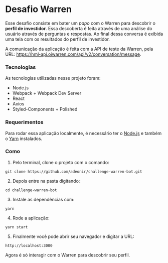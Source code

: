 # Desafio Warren

Esse desafio consiste em bater um _papo_ com o Warren para descobrir o **perfil de investidor**. Essa descoberta é feita através de uma análise do usuário através de perguntas e respostas. Ao final dessa conversa é exibida uma tela com os resultados do perfil de investidor.

A comunicação da aplicação é feita com a API de teste da Warren, pela URL: https://hml-api.oiwarren.com/api/v2/conversation/message.

### Tecnologias

As tecnologias utilizadas nesse projeto foram:

- Node.js
- Webpack + Webpack Dev Server
- React
- Axios
- Styled-Components + Polished

### Requerimentos

Para rodar essa aplicação localmente, é necessário ter o [Node.js](https://nodejs.org/) e também o [Yarn](https://yarnpkg.com/) instalados.

### Como

1. Pelo terminal, clone o projeto com o comando:

```
git clone https://github.com/adeonir/challenge-warren-bot.git
```

2. Depois entre na pasta digitando:

```
cd challenge-warren-bot
```

3. Instale as dependências com:

```
yarn
```

4. Rode a aplicação:

```
yarn start
```

5. Finalmente você pode abrir seu navegador e digitar a URL:

```
http://localhost:3000
```

Agora é só interagir com o Warren para descobrir seu perfil.
